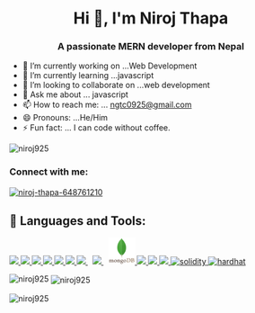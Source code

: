 <h1 align="center">Hi 👋, I'm Niroj Thapa</h1>
<h3 align="center">A passionate MERN developer from Nepal</h3>

- 🔭 I’m currently working on ...Web Development
- 🌱 I’m currently learning ...javascript
- 👯 I’m looking to collaborate on ...web development
- 💬 Ask me about ... javascript
- 📫 How to reach me: ... ngtc0925@gmail.com
- 😄 Pronouns: ...He/Him
- ⚡ Fun fact: ... I can code without coffee.
<p align="left"> <img src="https://komarev.com/ghpvc/?username=niroj925&label=Profile%20views&color=0e75b6&style=flat" alt="niroj925" /> </p>

<h3 align="left">Connect with me:</h3>
<p align="left">
<a href="https://linkedin.com/in/niroj-thapa-648761210" target="blank"><img align="center" src="https://raw.githubusercontent.com/rahuldkjain/github-profile-readme-generator/master/src/images/icons/Social/linked-in-alt.svg" alt="niroj-thapa-648761210" height="30" width="40" /></a>
</p>

## 🚀 Languages and Tools:

<p align="left"> 
    <a href="https://reactjs.org/" target="_blank"> <img src="https://img.icons8.com/color/48/000000/react-native.png"/> </a>
    <a href="https://developer.mozilla.org/en-US/docs/Web/JavaScript" target="_blank"> <img src="https://img.icons8.com/color/48/000000/javascript.png"/> </a> 
    <a href="https://www.w3.org/html/" target="_blank"> <img src="https://img.icons8.com/color/48/000000/html-5.png"/> </a> 
    <a href="https://www.w3schools.com/css/" target="_blank"> <img src="https://img.icons8.com/color/48/000000/css3.png"/> </a> 
    <a href="https://getbootstrap.com" target="_blank"> <img src="https://img.icons8.com/color/48/000000/bootstrap.png"/> </a> 
    <a href="https://www.python.org" target="_blank"> <img src="https://img.icons8.com/color/48/000000/python.png"/> </a> 
    <a style="padding-right:8px;" href="https://nodejs.org" target="_blank"> <img src="https://img.icons8.com/color/48/000000/nodejs.png"/> </a> 
    <a style="padding-right:8px;" href="https://www.mysql.com/" target="_blank"> <img src="https://img.icons8.com/fluent/50/000000/mysql-logo.png"/> </a>
    <a href="https://www.mongodb.com/" target="_blank"> <img src="https://raw.githubusercontent.com/devicons/devicon/master/icons/mongodb/mongodb-original-wordmark.svg" alt="mongodb" width="48" height="48"/> </a> 
    <a href="https://firebase.google.com/" target="_blank"> <img src="https://img.icons8.com/color/48/000000/firebase.png"/> </a>   
    <a href="https://git-scm.com/" target="_blank"> <img src="https://img.icons8.com/color/48/000000/git.png"/> </a> 
        <a href="https://ethereum.org/" target="_blank"> <img src="https://img.icons8.com/color/48/000000/ethereum.png"/> </a>
    <a href="https://soliditylang.org/" target="_blank"> <img src="https://raw.githubusercontent.com/ethereum/solidity/develop/docs/logo.svg" alt="solidity" width="40" height="40"/> </a>
               <a href="https://hardhat.org/" target="_blank">
               <img src="https://seeklogo.com/images/H/hardhat-logo-888739EBB4-seeklogo.com.png" alt="hardhat" width="40" height="40"/>
    </a>
</p>

<p><img align="left" src="https://github-readme-stats.vercel.app/api/top-langs?username=niroj925&show_icons=true&locale=en&layout=compact" alt="niroj925" /></p>

<p>&nbsp;<img align="center" src="https://github-readme-stats.vercel.app/api?username=niroj925&show_icons=true&locale=en" alt="niroj925" /></p>

<p><img align="center" src="https://github-readme-streak-stats.herokuapp.com/?user=niroj925&" alt="niroj925" /></p>
